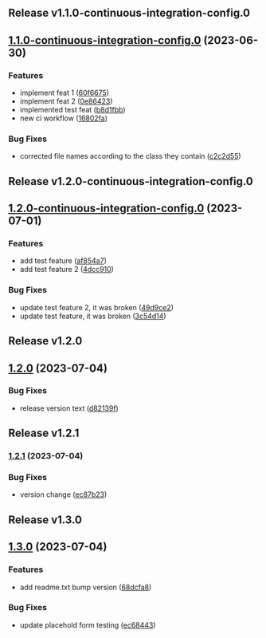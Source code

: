 ## Release v1.1.0-continuous-integration-config.0
## [1.1.0-continuous-integration-config.0](https://github.com/jvegalo/openedx-woocommerce-plugin-test/compare/v1.0.0...v1.1.0-continuous-integration-config.0) (2023-06-30)


### Features

* implement feat 1 ([60f6675](https://github.com/jvegalo/openedx-woocommerce-plugin-test/commit/60f6675f64ca97d924b3a3a11970149c385f802a))
* implement feat 2 ([0e86423](https://github.com/jvegalo/openedx-woocommerce-plugin-test/commit/0e864234bd4caf8eb5ef00917b34e72d621c567f))
* implemented test feat ([b8d1fbb](https://github.com/jvegalo/openedx-woocommerce-plugin-test/commit/b8d1fbb6e1fd79bfbf218e55fff618c69d3c1b0d))
* new ci workflow ([16802fa](https://github.com/jvegalo/openedx-woocommerce-plugin-test/commit/16802fa4d8ce7f0086d7542951c0201189ed987a))


### Bug Fixes

* corrected file names according to the class they contain ([c2c2d55](https://github.com/jvegalo/openedx-woocommerce-plugin-test/commit/c2c2d555d7c685953b36cb11e2a5f330a62278a0))


## Release v1.2.0-continuous-integration-config.0
## [1.2.0-continuous-integration-config.0](https://github.com/jvegalo/openedx-woocommerce-plugin-test/compare/v1.0.0...v1.2.0-continuous-integration-config.0) (2023-07-01)


### Features

* add test feature ([af854a7](https://github.com/jvegalo/openedx-woocommerce-plugin-test/commit/af854a70c3426d67e4c89ae8dd73e29f96079ab8))
* add test feature 2 ([4dcc910](https://github.com/jvegalo/openedx-woocommerce-plugin-test/commit/4dcc910f2cdfa3d29b581f361681ffd8bd53afc6))


### Bug Fixes

* update test feature 2, it was broken ([49d9ce2](https://github.com/jvegalo/openedx-woocommerce-plugin-test/commit/49d9ce2757b6f57cca61f89c202db1f97d12c6d4))
* update test feature, it was broken ([3c54d14](https://github.com/jvegalo/openedx-woocommerce-plugin-test/commit/3c54d143218e862db24a996a02109cbb397b3331))


## Release v1.2.0
## [1.2.0](https://github.com/jvegalo/openedx-woocommerce-plugin-test/compare/v1.0.0...v1.2.0) (2023-07-04)


### Bug Fixes

* release version text ([d82139f](https://github.com/jvegalo/openedx-woocommerce-plugin-test/commit/d82139f31e51c0f9cc65e661319e1251266e1e5d))


## Release v1.2.1
### [1.2.1](https://github.com/jvegalo/openedx-woocommerce-plugin-test/compare/v1.2.0...v1.2.1) (2023-07-04)


### Bug Fixes

* version change ([ec87b23](https://github.com/jvegalo/openedx-woocommerce-plugin-test/commit/ec87b234c1b3853100b3f2521bfe5bb6ed934b55))


## Release v1.3.0
## [1.3.0](https://github.com/jvegalo/openedx-woocommerce-plugin-test/compare/v1.2.1...v1.3.0) (2023-07-04)


### Features

* add readme.txt bump version ([68dcfa8](https://github.com/jvegalo/openedx-woocommerce-plugin-test/commit/68dcfa87c3e69165aafe0944fe9c4312b39e5482))


### Bug Fixes

* update placehold form testing ([ec68443](https://github.com/jvegalo/openedx-woocommerce-plugin-test/commit/ec684439e5f35ef1ea38c50d57103825b273be0a))


